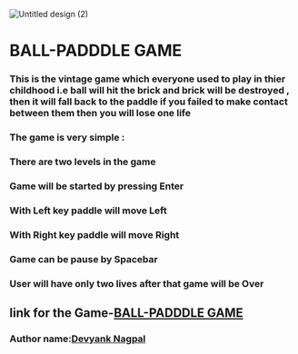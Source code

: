 ![Untitled design (2)](https://user-images.githubusercontent.com/78840243/137766991-397b07db-00d1-44ad-a34d-06ceb3dbcd94.gif)

# BALL-PADDDLE GAME
###  This is the vintage game which everyone used to play in thier childhood i.e ball will hit the brick and brick will be destroyed , then it will fall back to the paddle if you failed to make contact between them then you will lose one life
### The game is very simple :
### There are two levels in the game
### Game will be started by pressing Enter
### With Left key paddle will move Left
###  With Right key paddle will move Right
### Game can be pause by Spacebar 
### User will have only two lives after that game will be Over

## link for the Game-[BALL-PADDDLE GAME](https://practical-neumann-b9debc.netlify.app/)

### Author name:[Devyank Nagpal](https://github.com/2devyank)
